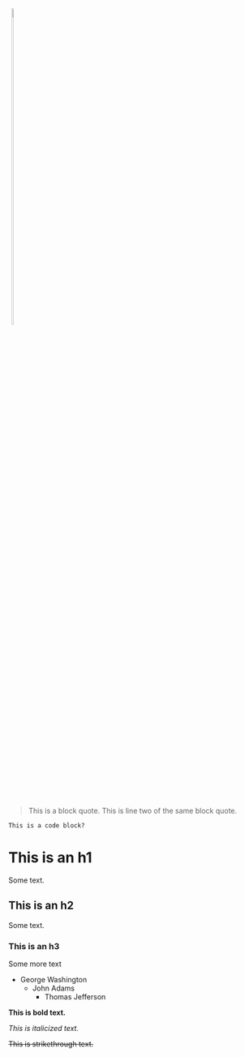 
<!-- 
    Use img HTML tag instead of markdown. Markdown isn't flexible enough - need to be able to resize images quickly.
    Not sure why the transform is leaving original size bounding box, but can probably fix with CSS. 
-->
<style>
    body {
    }
    .center {
        display: block;
        margin-left: auto;
        margin-right: auto;
    }
    .container-lg {
        max-width: 1400px;
        margin: 0 auto;
    }
    .my-5 {
        margin-top: 4rem !important;
        margin-bottom: 4rem !important;
    }
</style>

<span style="display: inline-block;">
    <img src="https://img.freepik.com/premium-vector/vector-illustration-hand-drawn-realistic-sketch-pangolin-isolated-white-background_231873-577.jpg" class="center" style="width: 40%">
</span>

> This is a block quote.
> This is line two of the same block quote.

```
This is a code block?
```

# This is an h1

Some text.

## This is an h2

Some text.

### This is an h3

Some more text

* George Washington
    * John Adams
        * Thomas Jefferson

**This is bold text.**

_This is italicized text._

~~This is strikethrough text.~~
